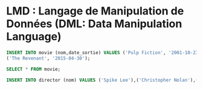 # LMD : Langage de Manipulation de Données (DML: Data Manipulation Language)

```sql
INSERT INTO movie (nom,date_sortie) VALUES ('Pulp Fiction', '2001-10-23'),
('The Revenant', '2015-04-30');
```

```sql
SELECT * FROM movie;
```

```sql
INSERT INTO director (nom) VALUES ('Spike Lee'),('Christopher Nolan'),('Stan Lee'),('Spielberg');
```

